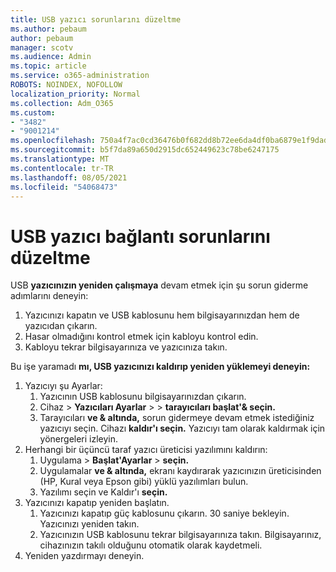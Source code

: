 ```yaml
---
title: USB yazıcı sorunlarını düzeltme
ms.author: pebaum
author: pebaum
manager: scotv
ms.audience: Admin
ms.topic: article
ms.service: o365-administration
ROBOTS: NOINDEX, NOFOLLOW
localization_priority: Normal
ms.collection: Adm_O365
ms.custom:
- "3482"
- "9001214"
ms.openlocfilehash: 750a4f7ac0cd36476b0f682dd8b72ee6da4df0ba6879e1f9dad32dbcea15053e
ms.sourcegitcommit: b5f7da89a650d2915dc652449623c78be6247175
ms.translationtype: MT
ms.contentlocale: tr-TR
ms.lasthandoff: 08/05/2021
ms.locfileid: "54068473"
---
```

# <a name="fix-usb-printer-connection-issues"></a>USB yazıcı bağlantı sorunlarını düzeltme

USB **yazıcınızın yeniden çalışmaya** devam etmek için şu sorun giderme adımlarını deneyin:

1. Yazıcınızı kapatın ve USB kablosunu hem bilgisayarınızdan hem de yazıcıdan çıkarın.
2. Hasar olmadığını kontrol etmek için kabloyu kontrol edin.
3. Kabloyu tekrar bilgisayarınıza ve yazıcınıza takın.

Bu işe yaramadı **mı, USB yazıcınızı kaldırıp yeniden yüklemeyi deneyin:**

1. Yazıcıyı şu Ayarlar:
    1. Yazıcının USB kablosunu bilgisayarınızdan çıkarın.
    2. Cihaz   >  **Yazıcıları Ayarlar**  >    >  **tarayıcıları başlat'& seçin.**
    3. Tarayıcıları **ve & altında,** sorun gidermeye devam etmek istediğiniz yazıcıyı seçin. Cihazı **kaldır'ı seçin.** Yazıcıyı tam olarak kaldırmak için yönergeleri izleyin.
2. Herhangi bir üçüncü taraf yazıcı üreticisi yazılımını kaldırın:
    1. Uygulama   >  **Başlat'Ayarlar**  >  **seçin.**
    2. Uygulamalar **ve & altında,** ekranı kaydırarak yazıcınızın üreticisinden (HP, Kural veya Epson gibi) yüklü yazılımları bulun.
    3. Yazılımı seçin ve Kaldır'ı **seçin.**
3. Yazıcınızı kapatıp yeniden başlatın.<br>
    1. Yazıcınızı kapatıp güç kablosunu çıkarın. 30 saniye bekleyin. Yazıcınızı yeniden takın.
    2. Yazıcınızın USB kablosunu tekrar bilgisayarınıza takın. Bilgisayarınız, cihazınızın takılı olduğunu otomatik olarak kaydetmeli.
4. Yeniden yazdırmayı deneyin.